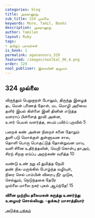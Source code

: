 ```yaml
---
categories: blog
title: அகநானூறு
sub_title: 324 முல்லை
keywords: More, Tamil, Books
description: அகநானூறு
author: Tamilan
layout: Ruby
tags:
- தமிழ்ப் புலவர்கள்
is_book: 1
permalink: agananooru_329
featured: /images/noolkal_96_6.png
order: 329
nool_publiser: இசையினி குழுமம்
---
```



## 324 முல்லை

விருந்தும் பெறுகுநள் போலும், திருந்து இழைத்  
தட மென் பணைத் தோள், மட மொழி அரிவை  
தளிர் இயல் கிள்ளை இனி தினின் எடுத்த  
வளராப் பிள்ளைத் தூவி அன்ன,  
உளர் பெயல் வளர்த்த, பைம் பயிர்ப் புறவில் 5

பறைக் கண் அன்ன நிறைச் சுனை தோறும்  
துளி படு மொக்குள் துள்ளுவன சால,  
தொளி பொரு பொகுட்டுத் தோன்றுவன மாய,  
வளி சினை உதிர்த்தலின், வெறி கொள்பு தாஅய்,  
சிரற் சிறகு ஏய்ப்ப அறற்கண் வரித்த 10

வண்டு உண் நறு வீ துமித்த நேமி  
தண் நில மருங்கில் போழ்ந்த வழியுள்,  
நிரை செல் பாம்பின் விரைபு நீர் முடுக,  
செல்லும், நெடுந்தகை தேரே  
முல்லை மாலை நகர் புகல் ஆய்ந்தே! 15

**வினை முற்றிய தலைமகன் கருத்து உணர்ந்து  
உழையர் சொல்லியது. -ஒக்கூர் மாசாத்தியார்**

[அடுத்த பக்கம்](agananooru_330)